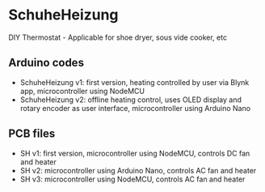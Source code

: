 # SchuheHeizung
DIY Thermostat - Applicable for shoe dryer, sous vide cooker, etc

## Arduino codes
- SchuheHeizung v1: first version, heating controlled by user via Blynk app, microcontroller using NodeMCU
- SchuheHeizung v2: offline heating control, uses OLED display and rotary encoder as user interface, microcontroller using Arduino Nano

## PCB files
- SH v1: first version, microcontroller using NodeMCU, controls DC fan and heater
- SH v2: microcontroller using Arduino Nano, controls AC fan and heater
- SH v3: microcontroller using NodeMCU, controls AC fan and heater
